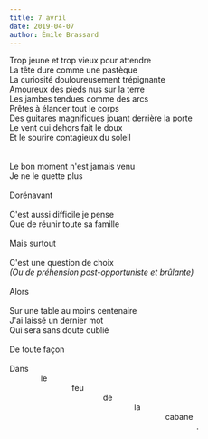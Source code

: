 ```yaml
---
title: 7 avril
date: 2019-04-07
author: Émile Brassard
---
```

Trop jeune et trop vieux pour attendre\
La tête dure comme une pastèque\
La curiosité douloureusement trépignante\
Amoureux des pieds nus sur la terre\
Les jambes tendues comme des arcs\
Prêtes à élancer tout le corps\
Des guitares magnifiques jouant derrière la porte\
Le vent qui dehors fait le doux\
Et le sourire contagieux du soleil\
\
\
Le bon moment n'est jamais venu\
Je ne le guette plus\
\
Dorénavant\
\
C'est aussi difficile je pense\
Que de réunir toute sa famille\
\
Mais surtout\
\
C'est une question de choix\
*(Ou de préhension post-opportuniste et brûlante)*\
\
Alors\
\
Sur une table au moins centenaire\
J'ai laissé un dernier mot\
Qui sera sans doute oublié\
\
De toute façon\
\
Dans\
&nbsp;&nbsp;&nbsp;&nbsp;&nbsp;&nbsp;&nbsp;&nbsp;&nbsp;&nbsp;&nbsp;&nbsp;&nbsp;&nbsp;le\
&nbsp;&nbsp;&nbsp;&nbsp;&nbsp;&nbsp;&nbsp;&nbsp;&nbsp;&nbsp;&nbsp;&nbsp;&nbsp;&nbsp;&nbsp;&nbsp;&nbsp;&nbsp;&nbsp;&nbsp;&nbsp;&nbsp;&nbsp;&nbsp;&nbsp;&nbsp;&nbsp;&nbsp;feu\
&nbsp;&nbsp;&nbsp;&nbsp;&nbsp;&nbsp;&nbsp;&nbsp;&nbsp;&nbsp;&nbsp;&nbsp;&nbsp;&nbsp;&nbsp;&nbsp;&nbsp;&nbsp;&nbsp;&nbsp;&nbsp;&nbsp;&nbsp;&nbsp;&nbsp;&nbsp;&nbsp;&nbsp;&nbsp;&nbsp;&nbsp;&nbsp;&nbsp;&nbsp;&nbsp;&nbsp;&nbsp;&nbsp;&nbsp;&nbsp;&nbsp;&nbsp;de\
&nbsp;&nbsp;&nbsp;&nbsp;&nbsp;&nbsp;&nbsp;&nbsp;&nbsp;&nbsp;&nbsp;&nbsp;&nbsp;&nbsp;&nbsp;&nbsp;&nbsp;&nbsp;&nbsp;&nbsp;&nbsp;&nbsp;&nbsp;&nbsp;&nbsp;&nbsp;&nbsp;&nbsp;&nbsp;&nbsp;&nbsp;&nbsp;&nbsp;&nbsp;&nbsp;&nbsp;&nbsp;&nbsp;&nbsp;&nbsp;&nbsp;&nbsp;&nbsp;&nbsp;&nbsp;&nbsp;&nbsp;&nbsp;&nbsp;&nbsp;&nbsp;&nbsp;&nbsp;&nbsp;&nbsp;&nbsp;la\
&nbsp;&nbsp;&nbsp;&nbsp;&nbsp;&nbsp;&nbsp;&nbsp;&nbsp;&nbsp;&nbsp;&nbsp;&nbsp;&nbsp;&nbsp;&nbsp;&nbsp;&nbsp;&nbsp;&nbsp;&nbsp;&nbsp;&nbsp;&nbsp;&nbsp;&nbsp;&nbsp;&nbsp;&nbsp;&nbsp;&nbsp;&nbsp;&nbsp;&nbsp;&nbsp;&nbsp;&nbsp;&nbsp;&nbsp;&nbsp;&nbsp;&nbsp;&nbsp;&nbsp;&nbsp;&nbsp;&nbsp;&nbsp;&nbsp;&nbsp;&nbsp;&nbsp;&nbsp;&nbsp;&nbsp;&nbsp;&nbsp;&nbsp;&nbsp;&nbsp;&nbsp;&nbsp;&nbsp;&nbsp;&nbsp;&nbsp;&nbsp;&nbsp;&nbsp;&nbsp;cabane\
&nbsp;&nbsp;&nbsp;&nbsp;&nbsp;&nbsp;&nbsp;&nbsp;&nbsp;&nbsp;&nbsp;&nbsp;&nbsp;&nbsp;&nbsp;&nbsp;&nbsp;&nbsp;&nbsp;&nbsp;&nbsp;&nbsp;&nbsp;&nbsp;&nbsp;&nbsp;&nbsp;&nbsp;&nbsp;&nbsp;&nbsp;&nbsp;&nbsp;&nbsp;&nbsp;&nbsp;&nbsp;&nbsp;&nbsp;&nbsp;&nbsp;&nbsp;&nbsp;&nbsp;&nbsp;&nbsp;&nbsp;&nbsp;&nbsp;&nbsp;&nbsp;&nbsp;&nbsp;&nbsp;&nbsp;&nbsp;&nbsp;&nbsp;&nbsp;&nbsp;&nbsp;&nbsp;&nbsp;&nbsp;&nbsp;&nbsp;&nbsp;&nbsp;&nbsp;&nbsp;&nbsp;&nbsp;&nbsp;&nbsp;&nbsp;&nbsp;&nbsp;&nbsp;&nbsp;&nbsp;&nbsp;&nbsp;&nbsp;&nbsp;.